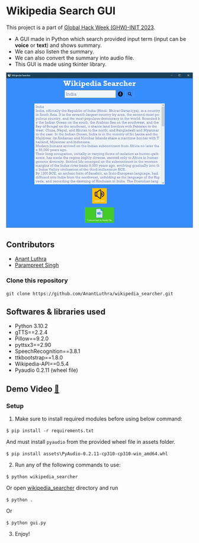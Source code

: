 # Wikipedia Search GUI
This project is a part of [Global Hack Week (GHW)-INIT 2023](https://organize.mlh.io/participants/events/7950-global-hack-week-init-2023).
- A GUI made in Python which search provided input term (input can be **voice** or **text**) and shows summary.
- We can also listen the summary.
- We can also convert the summary into audio file.
- This GUI is made using tkinter library.

![Preview Img](assets/preview.jpg)


## Contributors
- [Anant Luthra](https://github.com/AnantLuthra)
- [Parampreet Singh](https://github.com/Param302)

### Clone this repository
```
git clone https://github.com/AnantLuthra/wikipedia_searcher.git
```


## Softwares & libraries used
- Python 3.10.2
- gTTS==2.2.4
- Pillow==9.2.0
- pyttsx3==2.90
- SpeechRecognition==3.8.1
- ttkbootstrap==1.8.0
- Wikipedia-API==0.5.4
- Pyaudio 0.2.11 (wheel file)

## Demo Video [🔗](https://youtu.be/ltYkbAh_8FU)

### Setup
1. Make sure to install required modules before using below command:

```$ pip install -r requirements.txt```

And must install `pyaudio` from the provided wheel file in assets folder.

```$ pip install assets\PyAudio-0.2.11-cp310-cp310-win_amd64.whl```

2. Run any of the following commands to use:

```$ python wikipedia_searcher```

Or open [wikipedia_searcher](../wikipedia_searcher/) directory and run

```$ python .```

Or

```$ python gui.py```

3. Enjoy!


